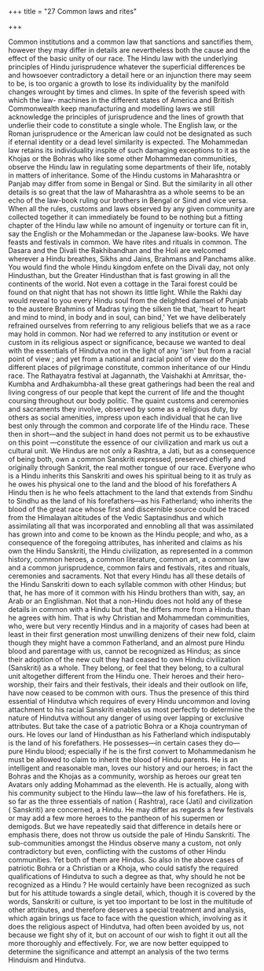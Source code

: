 +++
title = "27 Common laws and rites"

+++

Common institutions and a common law that sanctions and sanctifies them, however they may differ in details are nevertheless both the cause and the effect of the basic unity of our race. The Hindu law with the underlying principles of Hindu jurisprudence whatever the superficial differences be and howsoever contradictory a detail here or an injunction there may seem to be, is too organic a growth to lose its individuality by the manifold changes wrought by times and climes. In spite of the feverish speed with which the law- machines in the different states of America and British Commonwealth keep manufacturing and modelling laws we still acknowledge the principles of jurisprudence and the lines of growth that underlie their code to constitute a single whole. The English law, or the Roman jurisprudence or the American law could not be designated as such if eternal identity or a dead level similarity is expected. The Mohammedan law retains its individuality inspite of such damaging exceptions to it as the Khojas or the Bohras who like some other Mohammedan communities, observe the Hindu law in regulating some departments of their life, notably in matters of inheritance. Some of the Hindu customs in Maharashtra or Panjab may differ from some in Bengal or Sind. But the similarity in all other details is so great that the law of Maharashtra as a whole seems to be an echo of the law-book ruling our brothers in Bengal or Sind and vice versa. When all the rules, customs and laws observed by any given community are collected together it can immediately be found to be nothing but a fitting chapter of the Hindu law while no amount of ingenuity or torture can fit in, say the English or the Mohammedan or the Japanese law-books. We have feasts and festivals in common. We have rites and rituals in common. The Dasara and the Divali the Rakhibandhan and the Holi are welcomed wherever a Hindu breathes, Sikhs and Jains, Brahmans and Panchams alike. You would find the whole Hindu kingdom enfete on the Divali day, not only Hindusthan, but the Greater Hindusthan that is fast growing in all the continents of the world. Not even a cottage in the Tarai forest could be found on that night that has not shown its little light. While the Rakhi day would reveal to you every Hindu soul from the delighted damsel of Punjab to the austere Brahmins of Madras tying the silken tie that, 'heart to heart and mind to mind, in body and in soul, can bind,' Yet we have deliberately refrained ourselves from referring to any religious beliefs that we as a race may hold in common. Nor had we referred to any institution or event or custom in its religious aspect or significance, because we wanted to deal with the essentials of Hindutva not in the light of any 'ism' but from a racial point of view ; and yet from a national and racial point of view do the different places of pilgrimage constitute, common inheritance of our Hindu race. The Rathayatra festival at Jagannath, the Vaishakhi at Amritsar, the-Kumbha and Ardhakumbha-all these great gatherings had been the real and living congress of our people that kept the current of life and the thought coursing throughout our body politic. The quaint customs and ceremonies and sacraments they involve, observed by some as a religious duty, by others as social amenities, impress upon each individual that he can live best only through the common and corporate life of the Hindu race. These then in short—and the subject in hand does not permit us to be exhaustive on this point —constitute the essence of our civilization and mark us out a cultural unit. We Hindus are not only a Rashtra, a Jati, but as a consequence of being both, own a common Sanskriti expressed, preserved chiefly and originally through Sankrit, the real mother tongue of our race. Everyone who is a Hindu inherits this Sanskriti and owes his spiritual being to it as truly as he owes his physical one to the land and the blood of his forefathers A Hindu then is he who feels attachment to the land that extends from Sindhu to Sindhu as the land of his forefathers—as his Fatherland; who inherits the blood of the great race whose first and discernible source could be traced from the Himalayan altitudes of the Vedic Saptasindhus and which assimilating all that was incorporated and ennobling all that was assimilated has grown into and come to be known as the Hindu people; and who, as a consequence of the foregoing attributes, has inherited and claims as his own the Hindu Sanskriti, the Hindu civilization, as represented in a common history, common heroes, a common literature, common art, a common law and a common jurisprudence, common fairs and festivals, rites and rituals, ceremonies and sacraments. Not that every Hindu has all these details of the Hindu Sanskriti down to each syllable common with other Hindus; but that, he has more of it common with his Hindu brothers than with, say, an Arab or an Englishman. Not that a non-Hindu does not hold any of these details in common with a Hindu but that, he differs more from a Hindu than he agrees with him. That is why Christian and Mohammedan communities, who, were but very recently Hindus and in a majority of cases had been at least in their first generation most unwilling denizens of their new fold, claim though they might have a common Fatherland, and an almost pure Hindu blood and parentage with us, cannot be recognized as Hindus; as since their adoption of the new cult they had ceased to own Hindu civilization (Sanskriti) as a whole. They belong, or feel that they belong, to a cultural unit altogether different from the Hindu one. Their heroes and their hero-worship, their fairs and their festivals, their ideals and their outlook on life, have now ceased to be common with ours. Thus the presence of this third essential of Hindutva which requires of every Hindu uncommon and loving attachment to his racial Sanskriti enables us most perfectly to determine the nature of Hindutva without any danger of using over lapping or exclusive attributes. But take the case of a patriotic Bohra or a Khoja countryman of ours. He loves our land of Hindusthan as his Fatherland which indisputably is the land of his forefathers. He possesses—in certain cases they do— pure Hindu blood; especially if he is the first convert to Mohammedanism he must be allowed to claim to inherit the blood of Hindu parents. He is an intelligent and reasonable man, loves our history and our heroes; in fact the Bohras and the Khojas as a community, worship as heroes our great ten Avatars only adding Mohammad as the eleventh. He is actually, along with his community subject to the Hindu law—the law of his forefathers. He is, so far as the three essentials of nation ( Rashtra), race (Jati) and civilization ( Sanskriti) are concerned, a Hindu. He may differ as regards a few festivals or may add a few more heroes to the pantheon of his supermen or demigods. But we have repeatedly said that difference in details here or emphasis there, does not throw us outside the pale of Hindu Sanskriti. The sub-communities amongst the Hindus observe many a custom, not only contradictory but even, conflicting with the customs of other Hindu communities. Yet both of them are Hindus. So also in the above cases of patriotic Bohra or a Christian or a Khoja, who could satisfy the required qualifications of Hindutva to such a degree as that, why should he not be recognized as a Hindu ? He would certainly have been recognized as such but for his attitude towards a single detail, which, though it is covered by the words, Sanskriti or culture, is yet too important to be lost in the multitude of other attributes, and therefore deserves a special treatment and analysis, which again brings us face to face with the question which, involving as it does the religious aspect of Hindutva, had often been avoided by us, not because we fight shy of it, but on account of our wish to fight it out all the more thoroughly and effectively. For, we are now better equipped to determine the significance and attempt an analysis of the two terms Hinduism and Hindutva. 
